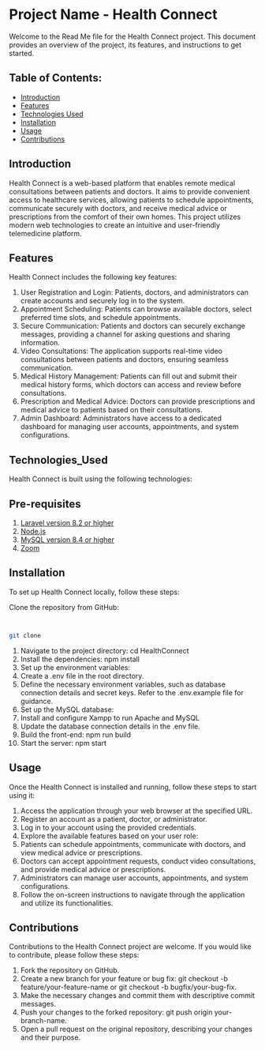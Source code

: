 # Project Name - Health Connect

Welcome to the Read Me file for the Health Connect project. This document provides an overview of the project, its features, and instructions to get started.

## Table of Contents:

- [Introduction](#introduction)
- [Features](#features)
- [Technologies Used](#technologies_used)
- [Installation](#installation)
- [Usage](#usage)
- [Contributions](#contributions)

## Introduction
   
Health Connect is a web-based platform that enables remote medical consultations between patients and doctors. It aims to provide convenient access to healthcare services, allowing patients to schedule appointments, communicate securely with doctors, and receive medical advice or prescriptions from the comfort of their own homes. This project utilizes modern web technologies to create an intuitive and user-friendly telemedicine platform.

## Features
   
Health Connect includes the following key features:

1. User Registration and Login: Patients, doctors, and administrators can create accounts and securely log in to the system.
2. Appointment Scheduling: Patients can browse available doctors, select preferred time slots, and schedule appointments.
3. Secure Communication: Patients and doctors can securely exchange messages, providing a channel for asking questions and sharing information.
4. Video Consultations: The application supports real-time video consultations between patients and doctors, ensuring seamless communication.
5. Medical History Management: Patients can fill out and submit their medical history forms, which doctors can access and review before consultations.
6. Prescription and Medical Advice: Doctors can provide prescriptions and medical advice to patients based on their consultations.
7. Admin Dashboard: Administrators have access to a dedicated dashboard for managing user accounts, appointments, and system configurations.

## Technologies_Used
   
Health Connect is built using the following technologies:

 ## Pre-requisites
 
1. [Laravel version 8.2 or higher](https://laravel.com/docs/4.2)
2. [Node.js](https://nodejs.org/en/download)
3. [MySQL version 8.4 or higher](https://www.apachefriends.org/download.html)
4. [Zoom](https://zoom.us/download)


## Installation
   
To set up Health Connect locally, follow these steps:

Clone the repository from GitHub:

```bash


git clone
``` 
1. Navigate to the project directory: cd HealthConnect
2. Install the dependencies: npm install
3. Set up the environment variables:
4. Create a .env file in the root directory.
5. Define the necessary environment variables, such as database connection details and secret keys. Refer to the .env.example file for guidance.
6. Set up the MySQL database:
7. Install and configure Xampp to run Apache and MySQL
8. Update the database connection details in the .env file.
9. Build the front-end: npm run build
10. Start the server: npm start

## Usage
Once the Health Connect is installed and running, follow these steps to start using it:

1. Access the application through your web browser at the specified URL.
2. Register an account as a patient, doctor, or administrator.
3. Log in to your account using the provided credentials.
4. Explore the available features based on your user role:
5. Patients can schedule appointments, communicate with doctors, and view medical advice or prescriptions.
6. Doctors can accept appointment requests, conduct video consultations, and provide medical advice or prescriptions.
7. Administrators can manage user accounts, appointments, and system configurations.
8. Follow the on-screen instructions to navigate through the application and utilize its functionalities.

## Contributions
Contributions to the Health Connect project are welcome. If you would like to contribute, please follow these steps:

1. Fork the repository on GitHub.
2. Create a new branch for your feature or bug fix: git checkout -b feature/your-feature-name or git checkout -b bugfix/your-bug-fix.
3. Make the necessary changes and commit them with descriptive commit messages.
4. Push your changes to the forked repository: git push origin your-branch-name.
5. Open a pull request on the original repository, describing your changes and their purpose.






